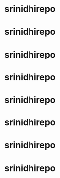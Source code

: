 # srinidhirepo
# srinidhirepo
# srinidhirepo
# srinidhirepo
# srinidhirepo
# srinidhirepo
# srinidhirepo
# srinidhirepo

